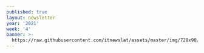 ```yaml
---
published: true
layout: newsletter
year: '2021'
week: '4'
banner: >-
  https://raw.githubusercontent.com/itnewslat/assets/master/img/728x90/Banner-Resumen.jpg
---
```

